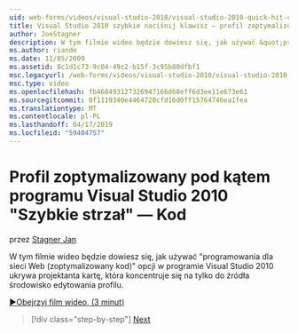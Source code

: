 ```yaml
---
uid: web-forms/videos/visual-studio-2010/visual-studio-2010-quick-hit-code-optimized-profile
title: Visual Studio 2010 szybkie naciśnij klawisz — profil zoptymalizowany pod kątem kodu | Dokumentacja firmy Microsoft
author: JoeStagner
description: W tym filmie wideo będzie dowiesz się, jak używać &quot;programowania dla sieci Web (zoptymalizowany kod)&quot; profilu opcji w Visual Studio 2010, która ukrywa projektanta kartę i...
ms.author: riande
ms.date: 11/05/2009
ms.assetid: 8c1d1c73-9c04-49c2-b15f-3c95b80dfbf1
msc.legacyurl: /web-forms/videos/visual-studio-2010/visual-studio-2010-quick-hit-code-optimized-profile
msc.type: video
ms.openlocfilehash: fb468493127326947166d68eff6d3ee11e673e61
ms.sourcegitcommit: 0f1119340e4464720cfd16d0ff15764746ea1fea
ms.translationtype: MT
ms.contentlocale: pl-PL
ms.lasthandoff: 04/17/2019
ms.locfileid: "59404757"
---
```

# <a name="visual-studio-2010-quick-hit---code-optimized-profile"></a>Profil zoptymalizowany pod kątem programu Visual Studio 2010 "Szybkie strzał" — Kod

przez [Stagner Jan](https://github.com/JoeStagner)

W tym filmie wideo będzie dowiesz się, jak używać &quot;programowania dla sieci Web (zoptymalizowany kod)&quot; opcji w programie Visual Studio 2010 ukrywa projektanta kartę, która koncentruje się na tylko do źródła środowisko edytowania profilu. 

[&#9654;Obejrzyj film wideo, (3 minut)](https://channel9.msdn.com/Blogs/ASP-NET-Site-Videos/visual-studio-2010-quick-hit-code-optimized-profile)

> [!div class="step-by-step"]
> [Next](visual-studio-2010-quick-hit-code-search-view-hierarchy.md)
